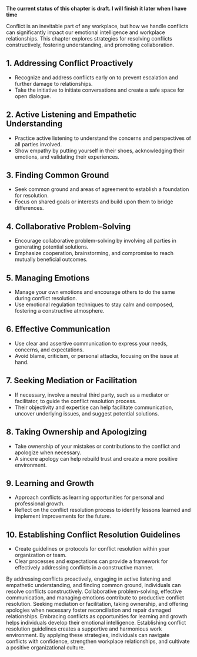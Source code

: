 **The current status of this chapter is draft. I will finish it later when I have time**

Conflict is an inevitable part of any workplace, but how we handle conflicts can significantly impact our emotional intelligence and workplace relationships. This chapter explores strategies for resolving conflicts constructively, fostering understanding, and promoting collaboration.

**1. Addressing Conflict Proactively**
--------------------------------------

* Recognize and address conflicts early on to prevent escalation and further damage to relationships.
* Take the initiative to initiate conversations and create a safe space for open dialogue.

**2. Active Listening and Empathetic Understanding**
----------------------------------------------------

* Practice active listening to understand the concerns and perspectives of all parties involved.
* Show empathy by putting yourself in their shoes, acknowledging their emotions, and validating their experiences.

**3. Finding Common Ground**
----------------------------

* Seek common ground and areas of agreement to establish a foundation for resolution.
* Focus on shared goals or interests and build upon them to bridge differences.

**4. Collaborative Problem-Solving**
------------------------------------

* Encourage collaborative problem-solving by involving all parties in generating potential solutions.
* Emphasize cooperation, brainstorming, and compromise to reach mutually beneficial outcomes.

**5. Managing Emotions**
------------------------

* Manage your own emotions and encourage others to do the same during conflict resolution.
* Use emotional regulation techniques to stay calm and composed, fostering a constructive atmosphere.

**6. Effective Communication**
------------------------------

* Use clear and assertive communication to express your needs, concerns, and expectations.
* Avoid blame, criticism, or personal attacks, focusing on the issue at hand.

**7. Seeking Mediation or Facilitation**
----------------------------------------

* If necessary, involve a neutral third party, such as a mediator or facilitator, to guide the conflict resolution process.
* Their objectivity and expertise can help facilitate communication, uncover underlying issues, and suggest potential solutions.

**8. Taking Ownership and Apologizing**
---------------------------------------

* Take ownership of your mistakes or contributions to the conflict and apologize when necessary.
* A sincere apology can help rebuild trust and create a more positive environment.

**9. Learning and Growth**
--------------------------

* Approach conflicts as learning opportunities for personal and professional growth.
* Reflect on the conflict resolution process to identify lessons learned and implement improvements for the future.

**10. Establishing Conflict Resolution Guidelines**
---------------------------------------------------

* Create guidelines or protocols for conflict resolution within your organization or team.
* Clear processes and expectations can provide a framework for effectively addressing conflicts in a constructive manner.

By addressing conflicts proactively, engaging in active listening and empathetic understanding, and finding common ground, individuals can resolve conflicts constructively. Collaborative problem-solving, effective communication, and managing emotions contribute to productive conflict resolution. Seeking mediation or facilitation, taking ownership, and offering apologies when necessary foster reconciliation and repair damaged relationships. Embracing conflicts as opportunities for learning and growth helps individuals develop their emotional intelligence. Establishing conflict resolution guidelines creates a supportive and harmonious work environment. By applying these strategies, individuals can navigate conflicts with confidence, strengthen workplace relationships, and cultivate a positive organizational culture.
